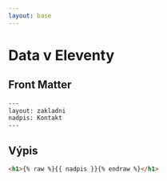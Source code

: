 ```yaml
---
layout: base
---
```


# Data v Eleventy

## Front Matter

```html
---
layout: zakladni
nadpis: Kontakt
---
```

## Výpis

```html
<h1>{% raw %}{{ nadpis }}{% endraw %}</h1>
```
